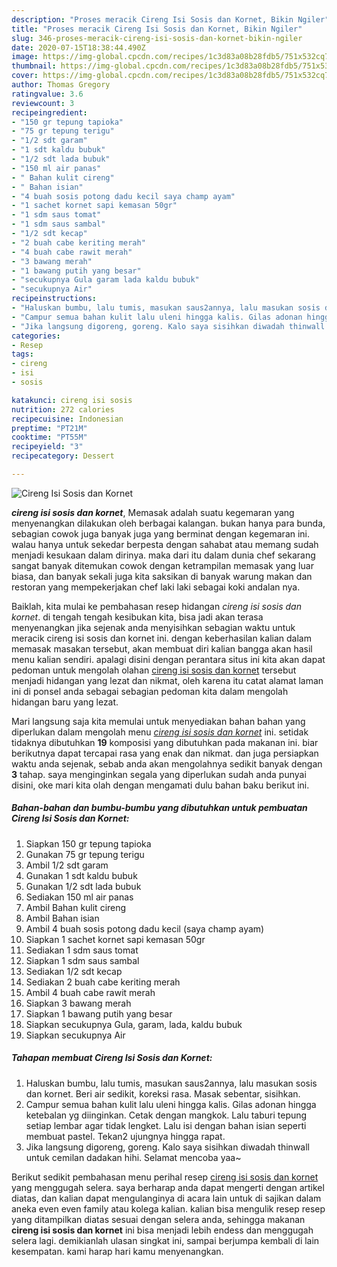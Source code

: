 ```yaml
---
description: "Proses meracik Cireng Isi Sosis dan Kornet, Bikin Ngiler"
title: "Proses meracik Cireng Isi Sosis dan Kornet, Bikin Ngiler"
slug: 346-proses-meracik-cireng-isi-sosis-dan-kornet-bikin-ngiler
date: 2020-07-15T18:38:44.490Z
image: https://img-global.cpcdn.com/recipes/1c3d83a08b28fdb5/751x532cq70/cireng-isi-sosis-dan-kornet-foto-resep-utama.jpg
thumbnail: https://img-global.cpcdn.com/recipes/1c3d83a08b28fdb5/751x532cq70/cireng-isi-sosis-dan-kornet-foto-resep-utama.jpg
cover: https://img-global.cpcdn.com/recipes/1c3d83a08b28fdb5/751x532cq70/cireng-isi-sosis-dan-kornet-foto-resep-utama.jpg
author: Thomas Gregory
ratingvalue: 3.6
reviewcount: 3
recipeingredient:
- "150 gr tepung tapioka"
- "75 gr tepung terigu"
- "1/2 sdt garam"
- "1 sdt kaldu bubuk"
- "1/2 sdt lada bubuk"
- "150 ml air panas"
- " Bahan kulit cireng"
- " Bahan isian"
- "4 buah sosis potong dadu kecil saya champ ayam"
- "1 sachet kornet sapi kemasan 50gr"
- "1 sdm saus tomat"
- "1 sdm saus sambal"
- "1/2 sdt kecap"
- "2 buah cabe keriting merah"
- "4 buah cabe rawit merah"
- "3 bawang merah"
- "1 bawang putih yang besar"
- "secukupnya Gula garam lada kaldu bubuk"
- "secukupnya Air"
recipeinstructions:
- "Haluskan bumbu, lalu tumis, masukan saus2annya, lalu masukan sosis dan kornet. Beri air sedikit, koreksi rasa. Masak sebentar, sisihkan."
- "Campur semua bahan kulit lalu uleni hingga kalis. Gilas adonan hingga ketebalan yg diinginkan. Cetak dengan mangkok. Lalu taburi tepung setiap lembar agar tidak lengket. Lalu isi dengan bahan isian seperti membuat pastel. Tekan2 ujungnya hingga rapat."
- "Jika langsung digoreng, goreng. Kalo saya sisihkan diwadah thinwall untuk cemilan dadakan hihi. Selamat mencoba yaa~"
categories:
- Resep
tags:
- cireng
- isi
- sosis

katakunci: cireng isi sosis 
nutrition: 272 calories
recipecuisine: Indonesian
preptime: "PT21M"
cooktime: "PT55M"
recipeyield: "3"
recipecategory: Dessert

---
```



![Cireng Isi Sosis dan Kornet](https://img-global.cpcdn.com/recipes/1c3d83a08b28fdb5/751x532cq70/cireng-isi-sosis-dan-kornet-foto-resep-utama.jpg)

<b><i>cireng isi sosis dan kornet</i></b>, Memasak adalah suatu kegemaran yang menyenangkan dilakukan oleh berbagai kalangan. bukan hanya para bunda, sebagian cowok juga banyak juga yang berminat dengan kegemaran ini. walau hanya untuk sekedar berpesta dengan sahabat atau memang sudah menjadi kesukaan dalam dirinya. maka dari itu dalam dunia chef sekarang sangat banyak ditemukan cowok dengan ketrampilan memasak yang luar biasa, dan banyak sekali juga kita saksikan di banyak warung makan dan restoran yang mempekerjakan chef laki laki sebagai koki andalan nya.



Baiklah, kita mulai ke pembahasan resep hidangan <i>cireng isi sosis dan kornet</i>. di tengah tengah kesibukan kita, bisa jadi akan terasa menyenangkan jika sejenak anda menyisihkan sebagian waktu untuk meracik cireng isi sosis dan kornet ini. dengan keberhasilan kalian dalam memasak masakan tersebut, akan membuat diri kalian bangga akan hasil menu kalian sendiri. apalagi disini dengan perantara situs ini kita akan dapat pedoman untuk mengolah olahan <u>cireng isi sosis dan kornet</u> tersebut menjadi hidangan yang lezat dan nikmat, oleh karena itu catat alamat laman ini di ponsel anda sebagai sebagian pedoman kita dalam mengolah hidangan baru yang lezat.


Mari langsung saja kita memulai untuk menyediakan bahan bahan yang diperlukan dalam mengolah menu <u><i>cireng isi sosis dan kornet</i></u> ini. setidak tidaknya dibutuhkan <b>19</b> komposisi yang dibutuhkan pada makanan ini. biar berikutnya dapat tercapai rasa yang enak dan nikmat. dan juga persiapkan waktu anda sejenak, sebab anda akan mengolahnya sedikit banyak dengan <b>3</b> tahap. saya menginginkan segala yang diperlukan sudah anda punyai disini, oke mari kita olah dengan mengamati dulu bahan baku berikut ini.

<!--inarticleads1-->

##### Bahan-bahan dan bumbu-bumbu yang dibutuhkan untuk pembuatan Cireng Isi Sosis dan Kornet:

1. Siapkan 150 gr tepung tapioka
1. Gunakan 75 gr tepung terigu
1. Ambil 1/2 sdt garam
1. Gunakan 1 sdt kaldu bubuk
1. Gunakan 1/2 sdt lada bubuk
1. Sediakan 150 ml air panas
1. Ambil  Bahan kulit cireng
1. Ambil  Bahan isian
1. Ambil 4 buah sosis potong dadu kecil (saya champ ayam)
1. Siapkan 1 sachet kornet sapi kemasan 50gr
1. Sediakan 1 sdm saus tomat
1. Siapkan 1 sdm saus sambal
1. Sediakan 1/2 sdt kecap
1. Sediakan 2 buah cabe keriting merah
1. Ambil 4 buah cabe rawit merah
1. Siapkan 3 bawang merah
1. Siapkan 1 bawang putih yang besar
1. Siapkan secukupnya Gula, garam, lada, kaldu bubuk
1. Siapkan secukupnya Air




<!--inarticleads2-->

##### Tahapan membuat Cireng Isi Sosis dan Kornet:

1. Haluskan bumbu, lalu tumis, masukan saus2annya, lalu masukan sosis dan kornet. Beri air sedikit, koreksi rasa. Masak sebentar, sisihkan.
1. Campur semua bahan kulit lalu uleni hingga kalis. Gilas adonan hingga ketebalan yg diinginkan. Cetak dengan mangkok. Lalu taburi tepung setiap lembar agar tidak lengket. Lalu isi dengan bahan isian seperti membuat pastel. Tekan2 ujungnya hingga rapat.
1. Jika langsung digoreng, goreng. Kalo saya sisihkan diwadah thinwall untuk cemilan dadakan hihi. Selamat mencoba yaa~




Berikut sedikit pembahasan menu perihal resep <u>cireng isi sosis dan kornet</u> yang menggugah selera. saya berharap anda dapat mengerti dengan artikel diatas, dan kalian dapat mengulanginya di acara lain untuk di sajikan dalam aneka even even family atau kolega kalian. kalian bisa mengulik resep resep yang ditampilkan diatas sesuai dengan selera anda, sehingga makanan <b>cireng isi sosis dan kornet</b> ini bisa menjadi lebih endess dan menggugah selera lagi. demikianlah ulasan singkat ini, sampai berjumpa kembali di lain kesempatan. kami harap hari kamu menyenangkan.
